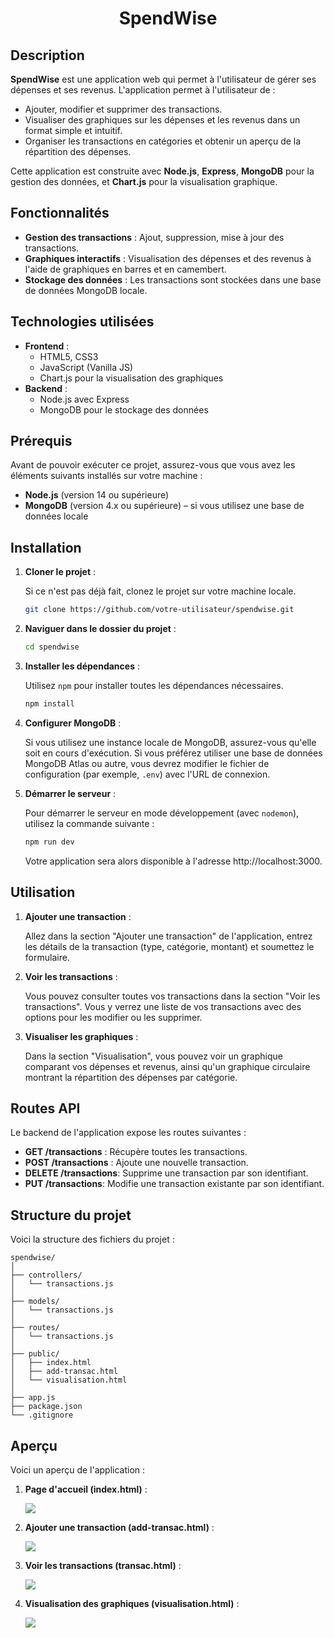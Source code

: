 <h1 style="text-align: center;">SpendWise</h1>



## Description

**SpendWise** est une application web qui permet à l'utilisateur de gérer ses dépenses et ses revenus. L'application permet à l'utilisateur de :

- Ajouter, modifier et supprimer des transactions.
- Visualiser des graphiques sur les dépenses et les revenus dans un format simple et intuitif.
- Organiser les transactions en catégories et obtenir un aperçu de la répartition des dépenses.

Cette application est construite avec **Node.js**, **Express**, **MongoDB** pour la gestion des données, et **Chart.js** pour la visualisation graphique.

## Fonctionnalités

- **Gestion des transactions** : Ajout, suppression, mise à jour des transactions.
- **Graphiques interactifs** : Visualisation des dépenses et des revenus à l'aide de graphiques en barres et en camembert.
- **Stockage des données** : Les transactions sont stockées dans une base de données MongoDB locale.

## Technologies utilisées

- **Frontend** :
  - HTML5, CSS3
  - JavaScript (Vanilla JS)
  - Chart.js pour la visualisation des graphiques
- **Backend** :
  - Node.js avec Express
  - MongoDB pour le stockage des données

## Prérequis

Avant de pouvoir exécuter ce projet, assurez-vous que vous avez les éléments suivants installés sur votre machine :

- **Node.js** (version 14 ou supérieure)
- **MongoDB** (version 4.x ou supérieure) – si vous utilisez une base de données locale

## Installation

1. **Cloner le projet** :

   Si ce n'est pas déjà fait, clonez le projet sur votre machine locale.

   ```bash
   git clone https://github.com/votre-utilisateur/spendwise.git
   ```

2. **Naviguer dans le dossier du projet** :

   ```bash
   cd spendwise
   ```

3. **Installer les dépendances** :

   Utilisez `npm` pour installer toutes les dépendances nécessaires.

   ```bash
   npm install
   ```

4. **Configurer MongoDB** :

   Si vous utilisez une instance locale de MongoDB, assurez-vous qu'elle soit en cours d'exécution. Si vous préférez utiliser une base de données MongoDB Atlas ou autre, vous devrez modifier le fichier de configuration (par exemple, `.env`) avec l'URL de connexion.

5. **Démarrer le serveur** :

   Pour démarrer le serveur en mode développement (avec `nodemon`), utilisez la commande suivante :

   ```bash
   npm run dev
   ```

   Votre application sera alors disponible à l'adresse http://localhost:3000.

## Utilisation

1. **Ajouter une transaction** :

   Allez dans la section "Ajouter une transaction" de l'application, entrez les détails de la transaction (type, catégorie, montant) et soumettez le formulaire.

2. **Voir les transactions** :

   Vous pouvez consulter toutes vos transactions dans la section "Voir les transactions". Vous y verrez une liste de vos transactions avec des options pour les modifier ou les supprimer.

3. **Visualiser les graphiques** :

   Dans la section "Visualisation", vous pouvez voir un graphique comparant vos dépenses et revenus, ainsi qu'un graphique circulaire montrant la répartition des dépenses par catégorie.

## Routes API

Le backend de l'application expose les routes suivantes :

- **GET /transactions** : Récupère toutes les transactions.
- **POST /transactions** : Ajoute une nouvelle transaction.
- **DELETE /transactions**: Supprime une transaction par son identifiant.
- **PUT /transactions**: Modifie une transaction existante par son identifiant.

## Structure du projet

Voici la structure des fichiers du projet :

```
spendwise/
│
├── controllers/ 
│   └── transactions.js
│
├── models/  
│   └── transactions.js
│
├── routes/  
│   └── transactions.js
│
├── public/
│   ├── index.html
│   ├── add-transac.html
│   └── visualisation.html
│
├── app.js   			
├── package.json  
└── .gitignore    
```

## Aperçu 

Voici un aperçu de l'application :

1. **Page d'accueil (index.html)** :

   <img src="./Wireframe_Projet S3/cap-accueil.png">

2. **Ajouter une transaction (add-transac.html)** :

   <img src="./Wireframe_Projet S3/cap-add-transaction.png">

3. **Voir les transactions (transac.html)** :

   <img src="./Wireframe_Projet S3/cap-transaction.png">

4. **Visualisation des graphiques (visualisation.html)** :

   <img src="./Wireframe_Projet S3/cap-visualisation.png">

   